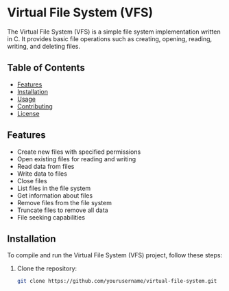 
# Virtual File System (VFS)

The Virtual File System (VFS) is a simple file system implementation written in C. It provides basic file operations such as creating, opening, reading, writing, and deleting files.

## Table of Contents

- [Features](#features)
- [Installation](#installation)
- [Usage](#usage)
- [Contributing](#contributing)
- [License](#license)

## Features

- Create new files with specified permissions
- Open existing files for reading and writing
- Read data from files
- Write data to files
- Close files
- List files in the file system
- Get information about files
- Remove files from the file system
- Truncate files to remove all data
- File seeking capabilities

## Installation

To compile and run the Virtual File System (VFS) project, follow these steps:

1. Clone the repository:

   ```bash
   git clone https://github.com/yourusername/virtual-file-system.git
